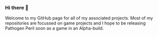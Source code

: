 ### Hi there 👋

Welcome to my GitHub page for all of my associated projects.
Most of my repositories are focussed on game projects and I hope to be releasing Pathogen Peril soon as a game in an Alpha-build.

<!--
**CyroMania/CyroMania** is a ✨ _special_ ✨ repository because its `README.md` (this file) appears on your GitHub profile.

Here are some ideas to get you started:

- 🔭 I’m currently working on ...
- 🌱 I’m currently learning ...
- 👯 I’m looking to collaborate on ...
- 🤔 I’m looking for help with ...
- 💬 Ask me about ...
- 📫 How to reach me: ...
- 😄 Pronouns: ...
- ⚡ Fun fact: ...
-->
